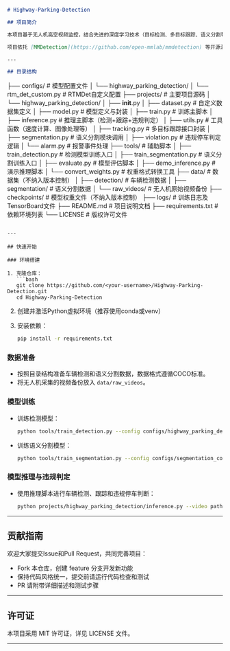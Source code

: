```markdown
# Highway-Parking-Detection

## 项目简介

本项目基于无人机高空视频监控，结合先进的深度学习技术（目标检测、多目标跟踪、语义分割等），实现高速公路违规停车车辆的自动检测与报警。系统通过无人机采集的视频数据，实时识别并定位违规停车行为，有效提升交通管理和高速公路安全水平。

项目依托 [MMDetection](https://github.com/open-mmlab/mmdetection) 等开源深度学习工具，支持模型训练、推理及端到端部署，适配无人机视角的复杂交通场景，具备良好的鲁棒性和扩展性。

---

## 目录结构

```
├── configs/                    # 模型配置文件
│   └── highway_parking_detection/
│       └── rtm_det_custom.py   # RTMDet自定义配置
├── projects/                   # 主要项目源码
│   └── highway_parking_detection/
│       ├── __init__.py
│       ├── dataset.py          # 自定义数据集定义
│       ├── model.py            # 模型定义与封装
│       ├── train.py            # 训练主脚本
│       ├── inference.py        # 推理主脚本（检测+跟踪+违规判定）
│       ├── utils.py            # 工具函数（速度计算、图像处理等）
│       ├── tracking.py         # 多目标跟踪接口封装
│       ├── segmentation.py     # 语义分割模块调用
│       ├── violation.py        # 违规停车判定逻辑
│       └── alarm.py            # 报警事件处理
├── tools/                      # 辅助脚本
│   ├── train_detection.py      # 检测模型训练入口
│   ├── train_segmentation.py   # 语义分割训练入口
│   ├── evaluate.py             # 模型评估脚本
│   ├── demo_inference.py       # 演示推理脚本
│   └── convert_weights.py      # 权重格式转换工具
├── data/                       # 数据集（不纳入版本控制）
│   ├── detection/              # 车辆检测数据
│   ├── segmentation/           # 语义分割数据
│   └── raw_videos/             # 无人机原始视频备份
├── checkpoints/                # 模型权重文件（不纳入版本控制）
├── logs/                       # 训练日志及TensorBoard文件
├── README.md                   # 项目说明文档
├── requirements.txt            # 依赖环境列表
└── LICENSE                    # 版权许可文件
```

---

## 快速开始

### 环境搭建

1. 克隆仓库：
   ```bash
   git clone https://github.com/<your-username>/Highway-Parking-Detection.git
   cd Highway-Parking-Detection
   ```

2. 创建并激活Python虚拟环境（推荐使用conda或venv）

3. 安装依赖：
   ```bash
   pip install -r requirements.txt
   ```

### 数据准备

- 按照目录结构准备车辆检测和语义分割数据，数据格式遵循COCO标准。
- 将无人机采集的视频备份放入 `data/raw_videos`。

### 模型训练

- 训练检测模型：
  ```bash
  python tools/train_detection.py --config configs/highway_parking_detection/rtm_det_custom.py
  ```

- 训练语义分割模型：
  ```bash
  python tools/train_segmentation.py --config configs/segmentation_config.py
  ```

### 模型推理与违规判定

- 使用推理脚本进行车辆检测、跟踪和违规停车判断：
  ```bash
  python projects/highway_parking_detection/inference.py --video path/to/video.mp4 --config configs/highway_parking_detection/rtm_det_custom.py --checkpoint checkpoints/rtm_det_tiny.pth
  ```

---

## 贡献指南

欢迎大家提交Issue和Pull Request，共同完善项目：

- Fork 本仓库，创建 feature 分支开发新功能
- 保持代码风格统一，提交前请运行代码检查和测试
- PR 请附带详细描述和测试步骤

---

## 许可证

本项目采用 MIT 许可证，详见 LICENSE 文件。

---
